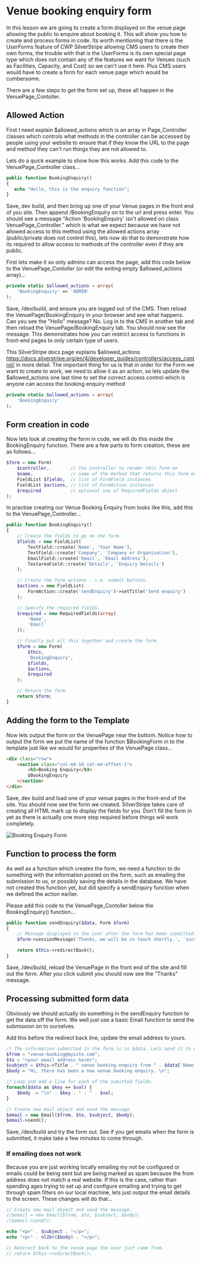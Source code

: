 # Venue booking enquiry form

In this lesson we are going to create a form displayed on the venue page allowing the public to enquire about booking it. This will show you how to create and process forms in code. Its worth mentioning that there is the UserForms feature of CWP SilverStripe allowing CMS users to create their own forms, the trouble with that is the UserForms is its own special page type which does not contain any of the features we want for Venues (such as Facilities, Capacity, and Cost) so we can't use it here. Plus CMS users would have to create a form for each venue page which would be cumbersome.

There are a few steps to get the form set up, these all happen in the VenuePage_Contoller.

## Allowed Action

First I need explain $allowed_actions which is an array in Page_Controller classes which controls what methods in the controller can be accessed by people using your website to ensure that if they know the URL to the page and method they can't run things they are not allowed to.

Lets do a quick example to show how this works. Add this code to the VenuePage_Controller class...

```php
public function BookingEnquiry()
{
   echo "Hello, this is the enquiry function";
}
```

Save, dev build, and then bring up one of your Venue pages in the front end of you site. Then append /BookingEnquiry on to the url and press enter. You should see a message "Action 'BookingEnquiry' isn't allowed on class VenuePage_Controller." which is what we expect because we have not allowed access to this method using the allowed actions array (public/private does not control this), lets now do that to demonstrate how its required to allow access to methods of the controller even if they are public.

First lets make it so only admins can access the page, add this code below to the VenuePage_Contoller (or edit the exiting empty $allowed_actions array)...

```php
private static $allowed_actions = array(
    'BookingEnquiry' => 'ADMIN'
);
```

Save, /dev/build, and ensure you are logged out of the CMS. Then reload the VenuePage/BookingEnquiry in your browser and see what happens. Can you see the "Hello" message? No. Log in to the CMS in another tab and then reload the VenuePage/BookingEnquiry tab. You should now see the message. This demonstrates how you can restrict access to functions in front-end pages to only certain type of users.

This SilverStripe docs page explains $allowed_actions https://docs.silverstripe.org/en/4/developer_guides/controllers/access_control/ in more detail. The important thing for us is that in order for the Form we want to create to work, we need to allow it as an action, so lets update the $allowed_actions one last time to set the correct access control which is anyone can access the booking enquiry method

```php
private static $allowed_actions = array(
    'BookingEnquiry'
);
```

## Form creation in code

Now lets look at creating the form in code, we will do this inside the BookingEnquiry function. There are a few parts to form creation, these are as follows...

```php
$form = new Form(
    $controller,        // the Controller to render this form on
    $name,              // name of the method that returns this form on the controller
    FieldList $fields,  // list of FormField instances
    FieldList $actions, // list of FormAction instances
    $required           // optional use of RequiredFields object
);
```

In practise creating our Venue Booking Enquiry from looks like this, add this to the VenuePage_Controller...

```php
public function BookingEnquiry()
{
    // Create the fields to go on the form.
    $fields = new FieldList(
        TextField::create('Name', 'Your Name'),
        TextField::create('Company', 'Company or Organisation'),
        EmailField::create('Email', 'Email Address'),
        TextareaField::create('Details', 'Enquiry Details')
    );

    // Create the form actions - i.e. submit buttons.
    $actions = new FieldList(
        FormAction::create('sendEnquiry')->setTitle('Send enquiry')
    );

    // Specify the required fields.
    $required = new RequiredFields(array(
        'Name',
        'Email'
    ));

    // Finally put all this together and create the form.
    $form = new Form(
        $this,
        'BookingEnquiry',
        $fields,
        $actions,
        $required
    );

    // Return the form.
    return $form;
}
```

## Adding the form to the Template

Now lets output the form on the VenuePage near the bottom. Notice how to output the form we put the name of the function $BookingForm in to the template just like we would for properties of the VenuePage class...

```html
<div class="row">
    <section class="col-md-10 col-md-offset-1">
        <h3>Booking Enquiry</h3>
        $BookingEnquiry
    </section>
</div>
```

Save, dev build and load one of your venue pages in the front-end of the site. You should now see the form we created. SilverStripe takes care of creating all HTML mark up to display the fields for you. Don't fill the form in yet as there is actually one more step required before things will work completely.

![Booking Enquiry Form](img/11_booking-enquiry-form.png "Booking Enquiry Form")

## Function to process the form

As well as a function which creates the form, we need a function to do something with the information posted on the form, such as emailing the submission to us, or possibly saving the details in the database. We have not created this function yet, but did specify a sendEnquiry function when we defined the action earlier.

Please add this code to the VenuePage_Contoller below the BookingEnquiry() function...

```php
public function sendEnquiry($data, Form $form)
{
    // Message displayed to the user after the form has been submitted.
    $form->sessionMessage('Thanks, we will be in touch shortly.', 'success');

    return $this->redirectBack();
}
```

Save, /dev/build, reload the VenuePage in the front end of the site and fill out the form. After you click submit you should now see the "Thanks" message.

## Processing submitted form data

Obviously we should actually do something in the sendEnquiry function to get the data off the form. We well just use a basic Email function to send the submission on to ourselves.

Add this before the redirect back line, update the email address to yours.

```php
// The information submitted in the form is in $data. Lets send it to ourselves via email.
$from = "venue-booking@mysite.com";
$to = "<your email address here>";
$subject = $this->Title . " venue booking enquiry from " . $data['Name'];
$body = "Hi, there has been a new venue booking enquiry. \n";

// Loop and add a line for each of the sumitted fields.
foreach($data as $key => $val) {
    $body .= "\n" . $key . " : " . $val;
}

// Create new mail object and send the message.
$email = new Email($from, $to, $subject, $body);
$email->send();
```

Save, /dev/build and try the form out. See if you get emails when the form is submitted, it make take a few minutes to come through.

### If emailing does not work

Because you are just working locally emailing my not be configured or emails could be being sent but are being marked as spam because the from address does not match a real website. If this is the case, rather than spending ages trying to set up and configure emailing and trying to get through spam filters on our local machine, lets just output the email details to the screen. These changes will do that...

```php
// Create new mail object and send the message.
//$email = new Email($from, $to, $subject, $body);
//$email->send();

echo "<p>" . $subject . "</p>";
echo "<p>" . nl2br($body) . "</p>";

// Redirect back to the venue page the user just came from.
// return $this->redirectBack();
```